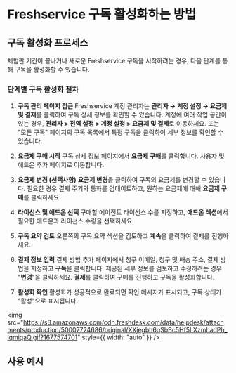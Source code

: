 # Freshservice 구독 활성화하는 방법

## 구독 활성화 프로세스

체험판 기간이 끝나거나 새로운 Freshservice 구독을 시작하려는 경우, 다음 단계를 통해 구독을 활성화할 수 있습니다.

### 단계별 구독 활성화 절차

1. **구독 관리 페이지 접근**
   Freshservice 계정 관리자는 **관리자 → 계정 설정 → 요금제 및 결제**를 클릭하여 구독 상세 정보를 확인할 수 있습니다. 계정에 여러 작업 공간이 있는 경우, **관리자 > 전역 설정 > 계정 설정 > 요금제 및 결제**로 이동하세요. 또는 "모든 구독" 페이지의 구독 목록에서 특정 구독을 클릭하여 세부 정보를 확인할 수 있습니다.

2. **요금제 구매 시작**
   구독 상세 정보 페이지에서 **요금제 구매**를 클릭합니다. 사용자 및 애드온 추가 페이지로 이동합니다.

3. **요금제 변경 (선택사항)**
   **요금제 변경**을 클릭하여 구독의 요금제를 변경할 수 있습니다. 필요한 경우 결제 주기와 통화를 업데이트하고, 원하는 요금제에 대해 **요금제 구매**를 클릭하세요.

4. **라이선스 및 애드온 선택**
   구매할 에이전트 라이선스 수를 지정하고, **애드온 섹션**에서 필요한 애드온과 라이선스 수량을 선택하세요.

5. **구독 요약 검토**
   오른쪽의 구독 요약 섹션을 검토하고 **계속**을 클릭하여 결제를 진행하세요.

6. **결제 정보 입력**
   결제 방법 추가 페이지에서 청구 이메일, 청구 및 배송 주소, 결제 방법을 지정하고 **구독**을 클릭합니다. 제공된 세부 정보를 검토하고 수정하려는 경우 "**변경**"을 클릭하세요. **결제**를 클릭하여 구매를 진행하고 구독을 활성화합니다.

7. **활성화 확인**
   활성화가 성공적으로 완료되면 확인 메시지가 표시되고, 구독 상태가 "활성"으로 표시됩니다.

<img src="https://s3.amazonaws.com/cdn.freshdesk.com/data/helpdesk/attachments/production/50007724686/original/XXjegbh6qSbBc5Hf5LXzmhadPh_iqmiqaQ.gif?1677574701" style={{ width: "auto" }} />

## 사용 예시

#